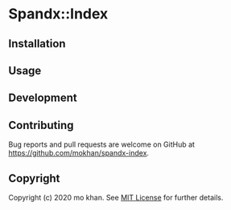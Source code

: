 # Spandx::Index


## Installation


## Usage


## Development


## Contributing

Bug reports and pull requests are welcome on GitHub at https://github.com/mokhan/spandx-index.

## Copyright

Copyright (c) 2020 mo khan. See [MIT License](LICENSE.txt) for further details.
